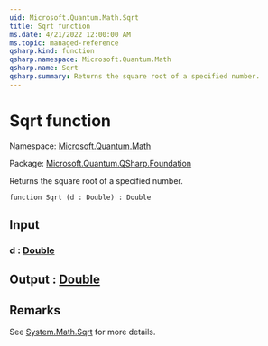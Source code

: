 ```yaml
---
uid: Microsoft.Quantum.Math.Sqrt
title: Sqrt function
ms.date: 4/21/2022 12:00:00 AM
ms.topic: managed-reference
qsharp.kind: function
qsharp.namespace: Microsoft.Quantum.Math
qsharp.name: Sqrt
qsharp.summary: Returns the square root of a specified number.
---
```


# Sqrt function

Namespace: [Microsoft.Quantum.Math](xref:Microsoft.Quantum.Math)

Package: [Microsoft.Quantum.QSharp.Foundation](https://nuget.org/packages/Microsoft.Quantum.QSharp.Foundation)


Returns the square root of a specified number.

```qsharp
function Sqrt (d : Double) : Double
```


## Input

### d : [Double](xref:microsoft.quantum.qsharp.valueliterals#double-literals)





## Output : [Double](xref:microsoft.quantum.qsharp.valueliterals#double-literals)



## Remarks

See [System.Math.Sqrt](https://docs.microsoft.com/dotnet/api/system.math.sqrt) for more details.